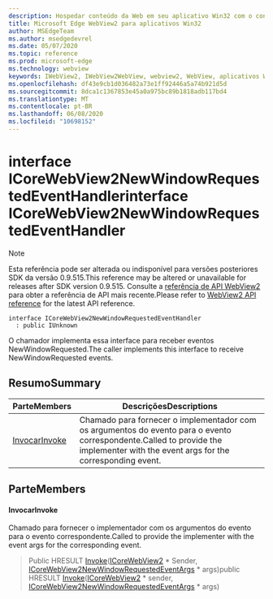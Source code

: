 ```yaml
---
description: Hospedar conteúdo da Web em seu aplicativo Win32 com o controle WebView2 do Microsoft Edge
title: Microsoft Edge WebView2 para aplicativos Win32
author: MSEdgeTeam
ms.author: msedgedevrel
ms.date: 05/07/2020
ms.topic: reference
ms.prod: microsoft-edge
ms.technology: webview
keywords: IWebView2, IWebView2WebView, webview2, WebView, aplicativos Win32, Win32, Edge, ICoreWebView2, ICoreWebView2Controller, controle do navegador, HTML Edge
ms.openlocfilehash: df43e9cb1d036482a73e1ff92446a5a74b921d5d
ms.sourcegitcommit: 8dca1c1367853e45a0a975bc89b1818adb117bd4
ms.translationtype: MT
ms.contentlocale: pt-BR
ms.lasthandoff: 06/08/2020
ms.locfileid: "10698152"
---
```

# <span data-ttu-id="ea312-104">interface ICoreWebView2NewWindowRequestedEventHandler</span><span class="sxs-lookup"><span data-stu-id="ea312-104">interface ICoreWebView2NewWindowRequestedEventHandler</span></span> 

> [!NOTE]
> <span data-ttu-id="ea312-105">Esta referência pode ser alterada ou indisponível para versões posteriores SDK da versão 0.9.515.</span><span class="sxs-lookup"><span data-stu-id="ea312-105">This reference may be altered or unavailable for releases after SDK version 0.9.515.</span></span> <span data-ttu-id="ea312-106">Consulte a [referência de API WebView2](../../../webview2-api-reference.md) para obter a referência de API mais recente.</span><span class="sxs-lookup"><span data-stu-id="ea312-106">Please refer to [WebView2 API reference](../../../webview2-api-reference.md) for the latest API reference.</span></span>

```
interface ICoreWebView2NewWindowRequestedEventHandler
  : public IUnknown
```

<span data-ttu-id="ea312-107">O chamador implementa essa interface para receber eventos NewWindowRequested.</span><span class="sxs-lookup"><span data-stu-id="ea312-107">The caller implements this interface to receive NewWindowRequested events.</span></span>

## <span data-ttu-id="ea312-108">Resumo</span><span class="sxs-lookup"><span data-stu-id="ea312-108">Summary</span></span>

 <span data-ttu-id="ea312-109">Parte</span><span class="sxs-lookup"><span data-stu-id="ea312-109">Members</span></span>                        | <span data-ttu-id="ea312-110">Descrições</span><span class="sxs-lookup"><span data-stu-id="ea312-110">Descriptions</span></span>
--------------------------------|---------------------------------------------
[<span data-ttu-id="ea312-111">Invocar</span><span class="sxs-lookup"><span data-stu-id="ea312-111">Invoke</span></span>](#invoke) | <span data-ttu-id="ea312-112">Chamado para fornecer o implementador com os argumentos do evento para o evento correspondente.</span><span class="sxs-lookup"><span data-stu-id="ea312-112">Called to provide the implementer with the event args for the corresponding event.</span></span>

## <span data-ttu-id="ea312-113">Parte</span><span class="sxs-lookup"><span data-stu-id="ea312-113">Members</span></span>

#### <span data-ttu-id="ea312-114">Invocar</span><span class="sxs-lookup"><span data-stu-id="ea312-114">Invoke</span></span> 

<span data-ttu-id="ea312-115">Chamado para fornecer o implementador com os argumentos do evento para o evento correspondente.</span><span class="sxs-lookup"><span data-stu-id="ea312-115">Called to provide the implementer with the event args for the corresponding event.</span></span>

> <span data-ttu-id="ea312-116">Public HRESULT [Invoke](#invoke)([ICoreWebView2](icorewebview2.md) \* Sender, [ICoreWebView2NewWindowRequestedEventArgs](icorewebview2newwindowrequestedeventargs.md) \* args)</span><span class="sxs-lookup"><span data-stu-id="ea312-116">public HRESULT [Invoke](#invoke)([ICoreWebView2](icorewebview2.md) \* sender, [ICoreWebView2NewWindowRequestedEventArgs](icorewebview2newwindowrequestedeventargs.md) \* args)</span></span>

